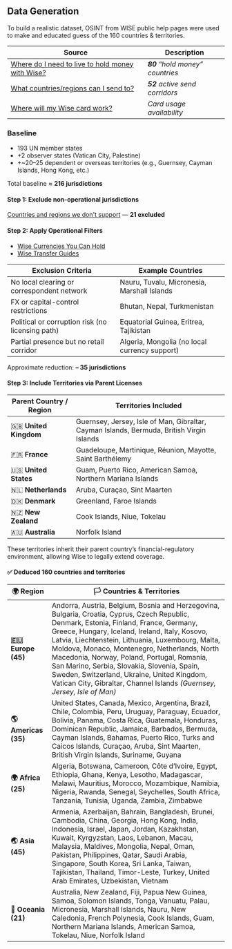 ## Data Generation

To build a realistic dataset, OSINT from WISE public help pages were used to make and educated guess of the 160 countries & territories.


| Source | Description |
|---------|-------------|
| [Where do I need to live to hold money with Wise?](https://wise.com/help/articles/2813542/where-do-i-need-to-live-to-hold-money-with-wise) | *<strong>80</strong> “hold money” countries* | 
| [What countries/regions can I send to?](https://wise.com/help/articles/2571942/what-countriesregions-can-i-send-to) | *<strong>52</strong> active send corridors* |
| [Where will my Wise card work?](https://wise.com/help/articles/2935771/where-will-my-wise-card-work?origin=related-article-2978049) | *Card usage availability* |

### Baseline

- 193 UN member states
- +2 observer states (Vatican City, Palestine)
- +~20–25 dependent or overseas territories (e.g., Guernsey, Cayman Islands, Hong Kong, etc.)

Total baseline ≈ **216 jurisdictions**

#### Step 1: Exclude non-operational jurisdictions
 
[Countries and regions we don't support](https://wise.com/help/articles/2978049/where-can-i-use-wise) — **21 excluded**  


#### Step 2: Apply Operational Filters

- [Wise Currencies You Can Hold](https://wise.com/help/articles/2897238/which-currencies-can-i-add-keep-and-receive-in-my-wise-account)
- [Wise Transfer Guides](https://wise.com/help/section/transfer-guides)

| Exclusion Criteria | Example Countries |
|-----------------------|-------------------|
| No local clearing or correspondent network | Nauru, Tuvalu, Micronesia, Marshall Islands |
| FX or capital-control restrictions | Bhutan, Nepal, Turkmenistan |
| Political or corruption risk (no licensing path) | Equatorial Guinea, Eritrea, Tajikistan |
| Partial presence but no retail corridor | Algeria, Mongolia (no local currency support) |

Approximate reduction: **– 35 jurisdictions**

#### Step 3: Include Territories via Parent Licenses

| Parent Country / Region | Territories Included |
|--------------------------|----------------------|
| 🇬🇧 **United Kingdom** | Guernsey, Jersey, Isle of Man, Gibraltar, Cayman Islands, Bermuda, British Virgin Islands |
| 🇫🇷 **France** | Guadeloupe, Martinique, Réunion, Mayotte, Saint Barthélemy |
| 🇺🇸 **United States** | Guam, Puerto Rico, American Samoa, Northern Mariana Islands |
| 🇳🇱 **Netherlands** | Aruba, Curaçao, Sint Maarten |
| 🇩🇰 **Denmark** | Greenland, Faroe Islands |
| 🇳🇿 **New Zealand** | Cook Islands, Niue, Tokelau |
| 🇦🇺 **Australia** | Norfolk Island |

These territories inherit their parent country’s financial-regulatory environment, allowing Wise to legally extend coverage.

#### ✅ Deduced 160 countries and territories

| 🌍 Region | 🏳️ Countries & Territories |
|------------|----------------------------|
| **🇪🇺 Europe (45)** | Andorra, Austria, Belgium, Bosnia and Herzegovina, Bulgaria, Croatia, Cyprus, Czech Republic, Denmark, Estonia, Finland, France, Germany, Greece, Hungary, Iceland, Ireland, Italy, Kosovo, Latvia, Liechtenstein, Lithuania, Luxembourg, Malta, Moldova, Monaco, Montenegro, Netherlands, North Macedonia, Norway, Poland, Portugal, Romania, San Marino, Serbia, Slovakia, Slovenia, Spain, Sweden, Switzerland, Ukraine, United Kingdom, Vatican City, Gibraltar, Channel Islands *(Guernsey, Jersey, Isle of Man)* |
| **🌎 Americas (35)** | United States, Canada, Mexico, Argentina, Brazil, Chile, Colombia, Peru, Uruguay, Paraguay, Ecuador, Bolivia, Panama, Costa Rica, Guatemala, Honduras, Dominican Republic, Jamaica, Barbados, Bermuda, Cayman Islands, Bahamas, Puerto Rico, Turks and Caicos Islands, Curaçao, Aruba, Sint Maarten, British Virgin Islands, Suriname, Guyana |
| **🌍 Africa (25)** | Algeria, Botswana, Cameroon, Côte d’Ivoire, Egypt, Ethiopia, Ghana, Kenya, Lesotho, Madagascar, Malawi, Mauritius, Morocco, Mozambique, Namibia, Nigeria, Rwanda, Senegal, Seychelles, South Africa, Tanzania, Tunisia, Uganda, Zambia, Zimbabwe |
| **🌏 Asia (45)** | Armenia, Azerbaijan, Bahrain, Bangladesh, Brunei, Cambodia, China, Georgia, Hong Kong, India, Indonesia, Israel, Japan, Jordan, Kazakhstan, Kuwait, Kyrgyzstan, Laos, Lebanon, Macau, Malaysia, Maldives, Mongolia, Nepal, Oman, Pakistan, Philippines, Qatar, Saudi Arabia, Singapore, South Korea, Sri Lanka, Taiwan, Tajikistan, Thailand, Timor-Leste, Turkey, United Arab Emirates, Uzbekistan, Vietnam |
| **🌊 Oceania (21)** | Australia, New Zealand, Fiji, Papua New Guinea, Samoa, Solomon Islands, Tonga, Vanuatu, Palau, Micronesia, Marshall Islands, Nauru, New Caledonia, French Polynesia, Cook Islands, Guam, Northern Mariana Islands, American Samoa, Tokelau, Niue, Norfolk Island |
